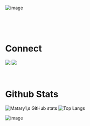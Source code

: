 ![image](https://user-images.githubusercontent.com/92306660/160825146-cee86c61-b0a3-426d-9a08-5b2cefcddc2b.png)

</br>
</br>
</br>

# Connect

<a href="https://instagram.com/matary100"><img src="https://img.shields.io/badge/Instagram-E4405F?style=for-the-badge&logo=instagram&logoColor=white" data-canonical-src="https://img.shields.io/badge/Instagram-E4405F?style=for-the-badge&logo=instagram&logoColor=black" style="max-width: 100%;"></a>
<a href="https://twitter.com/CommunityMatary"><img src="https://img.shields.io/badge/Twitter-1DA1F2?style=for-the-badge&logo=twitter&logoColor=white" data-canonical-src="https://img.shields.io/badge/Twitter-1DA1F2?style=for-the-badge&logo=twitter&logoColor=white" style="max-width: 100%;"></a>
</br>
</br>
</br>




# Github Stats

![Matary1,s GitHub stats](https://github-readme-stats.vercel.app/api?username=Matary1&theme=midnight-yellow&show_icons=true)
![Top Langs](https://github-readme-stats.vercel.app/api/top-langs/?username=Matary1&theme=midnight-yellow&layout=compact)

                                                  
![image](https://user-images.githubusercontent.com/92306660/160825180-3f56b65f-49f8-428f-95aa-3dbc82102189.png)







                                                  







